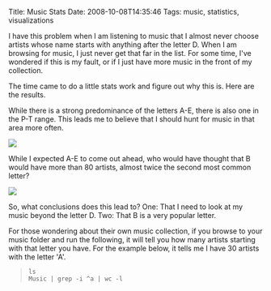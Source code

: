Title: Music Stats
Date: 2008-10-08T14:35:46
Tags: music, statistics, visualizations


I have this problem when I am listening to music that I almost never choose artists whose name starts with anything after the letter D. When I am browsing for music, I just never get that far in the list. For some time, I've wondered if this is my fault, or if I just have more music in the front of my collection.

The time came to do a little stats work and figure out why this is. Here are the results.

While there is a strong predominance of the letters A-E, there is also one in the P-T range. This leads me to believe that I should hunt for music in that area more often.

<img src="http://www.michaeljaylissner.com/files/images/Number%20of%20Occurances%20Pentads-img1.png">

While I expected A-E to come out ahead, who would have thought that B would have more than 80 artists, almost twice the second most common letter? 

<img src="http://www.michaeljaylissner.com/files/images/Number%20of%20Occurances%20Pentads-img2.png">


So, what conclusions does this lead to? One: That I need to look at my music beyond the letter D. Two: That B is a very popular letter.

For those wondering about their own music collection, if you browse to your music folder and run the following, it will tell you how many artists starting with that letter you have. For the example below, it tells me I have 30 artists with the letter 'A'.<blockquote><code>ls Music | grep -i ^a | wc -l</code></blockquote><!--break-->